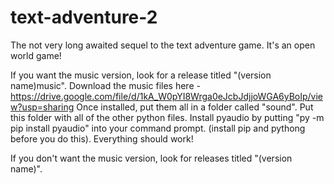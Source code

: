 # text-adventure-2
The not very long awaited sequel to the text adventure game. It's an open world game!

If you want the music version, look for a release titled "(version name)music".
Download the music files here - https://drive.google.com/file/d/1kA_W0pYI8Wrga0eJcbJdjjoWGA6yBoIp/view?usp=sharing
Once installed, put them all in a folder called "sound". Put this folder with all of the other python files.
Install pyaudio by putting "py -m pip install pyaudio" into your command prompt. (install pip and pythong before you do this).
Everything should work!

If you don't want the music version, look for releases titled "(version name)".
